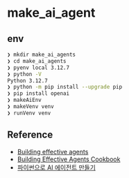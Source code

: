 <!-- @format -->

# make_ai_agent

## env

```sh
❯ mkdir make_ai_agents
❯ cd make_ai_agents
❯ pyenv local 3.12.7
❯ python -V
Python 3.12.7
❯ python -m pip install --upgrade pip
❯ pip install openai
❯ makeAiEnv
❯ makeVenv venv
❯ runVenv venv
```

## Reference

- [Building effective agents](https://www.anthropic.com/engineering/building-effective-agents)
- [Building Effective Agents Cookbook](https://github.com/anthropics/anthropic-cookbook/tree/main/patterns/agents)
- [파이썬으로 AI 에이전트 만들기](https://github.com/dabidstudio/python-ai-agents?tab=readme-ov-file)
